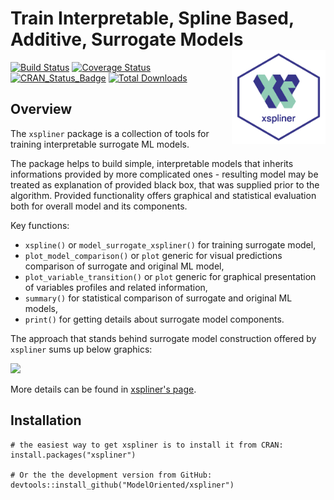 # Train Interpretable, Spline Based, Additive, Surrogate Models<img src="vignettes/logo.png" align="right" width="150"/>

[![Build Status](https://api.travis-ci.org/ModelOriented/xspliner.png)](https://travis-ci.org/ModelOriented/xspliner)
[![Coverage
Status](https://img.shields.io/codecov/c/github/ModelOriented/xspliner/master.svg)](https://codecov.io/github/ModelOriented/xspliner?branch=master)
[![CRAN_Status_Badge](http://www.r-pkg.org/badges/version/xspliner)](https://cran.r-project.org/package=xspliner)
[![Total Downloads](http://cranlogs.r-pkg.org/badges/grand-total/xspliner?color=orange)](http://cranlogs.r-pkg.org/badges/grand-total/xspliner)

## Overview

The `xspliner` package is a collection of tools for training interpretable surrogate ML models.

The package helps to build simple, interpretable models that inherits informations provided by more complicated ones - resulting model may be treated as explanation of provided black box, that was supplied prior to the algorithm.
Provided functionality offers graphical and statistical evaluation both for overall model and its components.

Key functions: 

* `xspline()` or `model_surrogate_xspliner()` for training surrogate model, 
* `plot_model_comparison()` or `plot` generic for visual predictions comparison of surrogate and original ML model,
* `plot_variable_transition()` or `plot` generic for graphical presentation of variables profiles and related information,
* `summary()` for statistical comparison of surrogate and original ML models,
* `print()` for getting details about surrogate model components.
 
The approach that stands behind surrogate model construction offered by `xspliner` sums up below graphics:

![](vignettes/xspliner.png)

More details can be found in  [xspliner's page](https://modeloriented.github.io/xspliner).

## Installation

```{r}
# the easiest way to get xspliner is to install it from CRAN:
install.packages("xspliner")

# Or the the development version from GitHub:
devtools::install_github("ModelOriented/xspliner")
```
